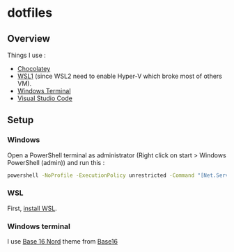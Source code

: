 # dotfiles

## Overview

Things I use :
- [Chocolatey](https://chocolatey.org/)
- [WSL1](https://docs.microsoft.com/fr-fr/windows/wsl/install-win10) (since WSL2 need to enable Hyper-V which broke most of others VM).
- [Windows Terminal](https://github.com/microsoft/terminal)
- [Visual Studio Code](https://github.com/microsoft/vscode)

## Setup

### Windows

Open a PowerShell terminal as administrator (Right click on start > Windows PowerShell (admin)) and run this :

```bash
powershell -NoProfile -ExecutionPolicy unrestricted -Command "[Net.ServicePointManager]::SecurityProtocol = [Net.SecurityProtocolType]::Tls12; &([scriptblock]::Create((Invoke-WebRequest -UseBasicParsing 'https://raw.githubusercontent.com/ColinPeyrat/dotfiles/master/windows/install.ps1')))"
```

### WSL

First, [install WSL](https://docs.microsoft.com/fr-fr/windows/wsl/install-win10).

### Windows terminal

I use [Base 16 Nord](https://github.com/wuqs-net/base16-windows-terminal/blob/master/colors/base16-nord.json) theme from [Base16](https://github.com/chriskempson/base16)
